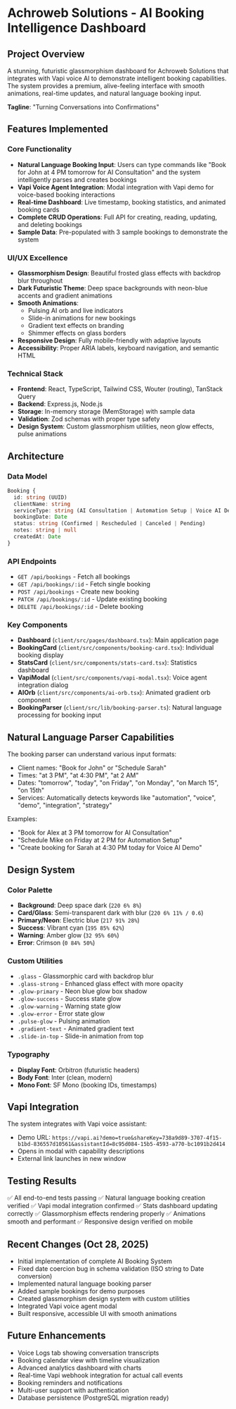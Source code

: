 # Achroweb Solutions - AI Booking Intelligence Dashboard

## Project Overview
A stunning, futuristic glassmorphism dashboard for Achroweb Solutions that integrates with Vapi voice AI to demonstrate intelligent booking capabilities. The system provides a premium, alive-feeling interface with smooth animations, real-time updates, and natural language booking input.

**Tagline**: "Turning Conversations into Confirmations"

## Features Implemented

### Core Functionality
- **Natural Language Booking Input**: Users can type commands like "Book for John at 4 PM tomorrow for AI Consultation" and the system intelligently parses and creates bookings
- **Vapi Voice Agent Integration**: Modal integration with Vapi demo for voice-based booking interactions
- **Real-time Dashboard**: Live timestamp, booking statistics, and animated booking cards
- **Complete CRUD Operations**: Full API for creating, reading, updating, and deleting bookings
- **Sample Data**: Pre-populated with 3 sample bookings to demonstrate the system

### UI/UX Excellence
- **Glassmorphism Design**: Beautiful frosted glass effects with backdrop blur throughout
- **Dark Futuristic Theme**: Deep space backgrounds with neon-blue accents and gradient animations
- **Smooth Animations**: 
  - Pulsing AI orb and live indicators
  - Slide-in animations for new bookings
  - Gradient text effects on branding
  - Shimmer effects on glass borders
- **Responsive Design**: Fully mobile-friendly with adaptive layouts
- **Accessibility**: Proper ARIA labels, keyboard navigation, and semantic HTML

### Technical Stack
- **Frontend**: React, TypeScript, Tailwind CSS, Wouter (routing), TanStack Query
- **Backend**: Express.js, Node.js
- **Storage**: In-memory storage (MemStorage) with sample data
- **Validation**: Zod schemas with proper type safety
- **Design System**: Custom glassmorphism utilities, neon glow effects, pulse animations

## Architecture

### Data Model
```typescript
Booking {
  id: string (UUID)
  clientName: string
  serviceType: string (AI Consultation | Automation Setup | Voice AI Demo | Custom Integration | Strategy Session)
  bookingDate: Date
  status: string (Confirmed | Rescheduled | Canceled | Pending)
  notes: string | null
  createdAt: Date
}
```

### API Endpoints
- `GET /api/bookings` - Fetch all bookings
- `GET /api/bookings/:id` - Fetch single booking
- `POST /api/bookings` - Create new booking
- `PATCH /api/bookings/:id` - Update existing booking
- `DELETE /api/bookings/:id` - Delete booking

### Key Components
- **Dashboard** (`client/src/pages/dashboard.tsx`): Main application page
- **BookingCard** (`client/src/components/booking-card.tsx`): Individual booking display
- **StatsCard** (`client/src/components/stats-card.tsx`): Statistics dashboard
- **VapiModal** (`client/src/components/vapi-modal.tsx`): Voice agent integration dialog
- **AIOrb** (`client/src/components/ai-orb.tsx`): Animated gradient orb component
- **BookingParser** (`client/src/lib/booking-parser.ts`): Natural language processing for booking input

## Natural Language Parser Capabilities

The booking parser can understand various input formats:
- Client names: "Book for John" or "Schedule Sarah"
- Times: "at 3 PM", "at 4:30 PM", "at 2 AM"
- Dates: "tomorrow", "today", "on Friday", "on Monday", "on March 15", "on 15th"
- Services: Automatically detects keywords like "automation", "voice", "demo", "integration", "strategy"

Examples:
- "Book for Alex at 3 PM tomorrow for AI Consultation"
- "Schedule Mike on Friday at 2 PM for Automation Setup"
- "Create booking for Sarah at 4:30 PM today for Voice AI Demo"

## Design System

### Color Palette
- **Background**: Deep space dark (`220 6% 8%`)
- **Card/Glass**: Semi-transparent dark with blur (`220 6% 11% / 0.6`)
- **Primary/Neon**: Electric blue (`217 91% 28%`)
- **Success**: Vibrant cyan (`195 85% 62%`)
- **Warning**: Amber glow (`32 95% 60%`)
- **Error**: Crimson (`0 84% 50%`)

### Custom Utilities
- `.glass` - Glassmorphic card with backdrop blur
- `.glass-strong` - Enhanced glass effect with more opacity
- `.glow-primary` - Neon blue glow box shadow
- `.glow-success` - Success state glow
- `.glow-warning` - Warning state glow
- `.glow-error` - Error state glow
- `.pulse-glow` - Pulsing animation
- `.gradient-text` - Animated gradient text
- `.slide-in-top` - Slide-in animation from top

### Typography
- **Display Font**: Orbitron (futuristic headers)
- **Body Font**: Inter (clean, modern)
- **Mono Font**: SF Mono (booking IDs, timestamps)

## Vapi Integration
The system integrates with Vapi voice assistant:
- Demo URL: `https://vapi.ai?demo=true&shareKey=738a9d89-3707-4f15-b1bd-836557d10561&assistantId=8c95d084-15b5-4593-a770-bc1091b2d414`
- Opens in modal with capability descriptions
- External link launches in new window

## Testing Results
✅ All end-to-end tests passing
✅ Natural language booking creation verified
✅ Vapi modal integration confirmed
✅ Stats dashboard updating correctly
✅ Glassmorphism effects rendering properly
✅ Animations smooth and performant
✅ Responsive design verified on mobile

## Recent Changes (Oct 28, 2025)
- Initial implementation of complete AI Booking System
- Fixed date coercion bug in schema validation (ISO string to Date conversion)
- Implemented natural language booking parser
- Added sample bookings for demo purposes
- Created glassmorphism design system with custom utilities
- Integrated Vapi voice agent modal
- Built responsive, accessible UI with smooth animations

## Future Enhancements
- Voice Logs tab showing conversation transcripts
- Booking calendar view with timeline visualization
- Advanced analytics dashboard with charts
- Real-time Vapi webhook integration for actual call events
- Booking reminders and notifications
- Multi-user support with authentication
- Database persistence (PostgreSQL migration ready)
